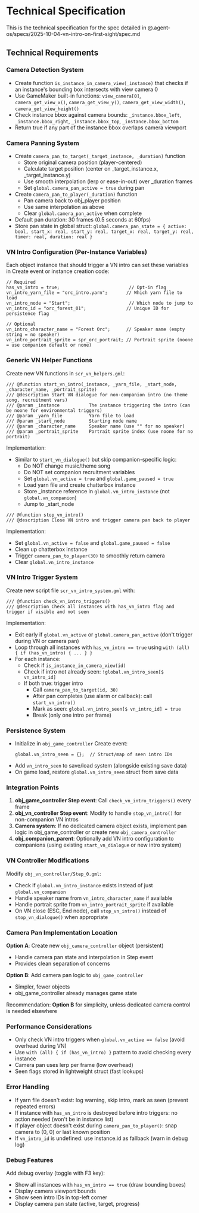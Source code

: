 # Technical Specification

This is the technical specification for the spec detailed in @.agent-os/specs/2025-10-04-vn-intro-on-first-sight/spec.md

## Technical Requirements

### Camera Detection System

- Create function `is_instance_in_camera_view(_instance)` that checks if an instance's bounding box intersects with view camera 0
- Use GameMaker built-in functions: `view_camera[0]`, `camera_get_view_x()`, `camera_get_view_y()`, `camera_get_view_width()`, `camera_get_view_height()`
- Check instance bbox against camera bounds: `_instance.bbox_left`, `_instance.bbox_right`, `_instance.bbox_top`, `_instance.bbox_bottom`
- Return true if any part of the instance bbox overlaps camera viewport

### Camera Panning System

- Create `camera_pan_to_target(_target_instance, _duration)` function
  - Store original camera position (player-centered)
  - Calculate target position (center on _target_instance.x, _target_instance.y)
  - Use smooth interpolation (lerp or ease-in-out) over _duration frames
  - Set `global.camera_pan_active = true` during pan
- Create `camera_pan_to_player(_duration)` function
  - Pan camera back to obj_player position
  - Use same interpolation as above
  - Clear `global.camera_pan_active` when complete
- Default pan duration: 30 frames (0.5 seconds at 60fps)
- Store pan state in global struct: `global.camera_pan_state = { active: bool, start_x: real, start_y: real, target_x: real, target_y: real, timer: real, duration: real }`

### VN Intro Configuration (Per-Instance Variables)

Each object instance that should trigger a VN intro can set these variables in Create event or instance creation code:

```gml
// Required
has_vn_intro = true;                          // Opt-in flag
vn_intro_yarn_file = "orc_intro.yarn";       // Which yarn file to load
vn_intro_node = "Start";                      // Which node to jump to
vn_intro_id = "orc_forest_01";               // Unique ID for persistence flag

// Optional
vn_intro_character_name = "Forest Orc";      // Speaker name (empty string = no speaker)
vn_intro_portrait_sprite = spr_orc_portrait; // Portrait sprite (noone = use companion default or none)
```

### Generic VN Helper Functions

Create new VN functions in `scr_vn_helpers.gml`:

```gml
/// @function start_vn_intro(_instance, _yarn_file, _start_node, _character_name, _portrait_sprite)
/// @description Start VN dialogue for non-companion intro (no theme song, recruitment vars)
/// @param _instance           The instance triggering the intro (can be noone for environmental triggers)
/// @param _yarn_file          Yarn file to load
/// @param _start_node         Starting node name
/// @param _character_name     Speaker name (use "" for no speaker)
/// @param _portrait_sprite    Portrait sprite index (use noone for no portrait)
```

Implementation:
- Similar to `start_vn_dialogue()` but skip companion-specific logic:
  - Do NOT change music/theme song
  - Do NOT set companion recruitment variables
  - Set `global.vn_active = true` and `global.game_paused = true`
  - Load yarn file and create chatterbox instance
  - Store _instance reference in `global.vn_intro_instance` (not `global.vn_companion`)
  - Jump to _start_node

```gml
/// @function stop_vn_intro()
/// @description Close VN intro and trigger camera pan back to player
```

Implementation:
- Set `global.vn_active = false` and `global.game_paused = false`
- Clean up chatterbox instance
- Trigger `camera_pan_to_player(30)` to smoothly return camera
- Clear `global.vn_intro_instance`

### VN Intro Trigger System

Create new script file `scr_vn_intro_system.gml` with:

```gml
/// @function check_vn_intro_triggers()
/// @description Check all instances with has_vn_intro flag and trigger if visible and not seen
```

Implementation:
- Exit early if `global.vn_active` or `global.camera_pan_active` (don't trigger during VN or camera pan)
- Loop through all instances with `has_vn_intro == true` using `with (all) { if (has_vn_intro) { ... } }`
- For each instance:
  - Check if `is_instance_in_camera_view(id)`
  - Check if intro not already seen: `!global.vn_intro_seen[$ vn_intro_id]`
  - If both true: trigger intro
    - Call `camera_pan_to_target(id, 30)`
    - After pan completes (use alarm or callback): call `start_vn_intro()`
    - Mark as seen: `global.vn_intro_seen[$ vn_intro_id] = true`
    - Break (only one intro per frame)

### Persistence System

- Initialize in `obj_game_controller` Create event:
  ```gml
  global.vn_intro_seen = {};  // Struct/map of seen intro IDs
  ```
- Add `vn_intro_seen` to save/load system (alongside existing save data)
- On game load, restore `global.vn_intro_seen` struct from save data

### Integration Points

1. **obj_game_controller Step event**: Call `check_vn_intro_triggers()` every frame
2. **obj_vn_controller Step event**: Modify to handle `stop_vn_intro()` for non-companion VN intros
3. **Camera system**: If no dedicated camera object exists, implement pan logic in obj_game_controller or create new `obj_camera_controller`
4. **obj_companion_parent**: Optionally add VN intro configuration to companions (using existing `start_vn_dialogue` or new intro system)

### VN Controller Modifications

Modify `obj_vn_controller/Step_0.gml`:
- Check if `global.vn_intro_instance` exists instead of just `global.vn_companion`
- Handle speaker name from `vn_intro_character_name` if available
- Handle portrait sprite from `vn_intro_portrait_sprite` if available
- On VN close (ESC, End node), call `stop_vn_intro()` instead of `stop_vn_dialogue()` when appropriate

### Camera Pan Implementation Location

**Option A**: Create new `obj_camera_controller` object (persistent)
- Handle camera pan state and interpolation in Step event
- Provides clean separation of concerns

**Option B**: Add camera pan logic to `obj_game_controller`
- Simpler, fewer objects
- obj_game_controller already manages game state

Recommendation: **Option B** for simplicity, unless dedicated camera control is needed elsewhere

### Performance Considerations

- Only check VN intro triggers when `global.vn_active == false` (avoid overhead during VN)
- Use `with (all) { if (has_vn_intro) }` pattern to avoid checking every instance
- Camera pan uses lerp per frame (low overhead)
- Seen flags stored in lightweight struct (fast lookups)

### Error Handling

- If yarn file doesn't exist: log warning, skip intro, mark as seen (prevent repeated errors)
- If instance with `has_vn_intro` is destroyed before intro triggers: no action needed (won't be in instance list)
- If player object doesn't exist during `camera_pan_to_player()`: snap camera to (0, 0) or last known position
- If `vn_intro_id` is undefined: use instance.id as fallback (warn in debug log)

### Debug Features

Add debug overlay (toggle with F3 key):
- Show all instances with `has_vn_intro == true` (draw bounding boxes)
- Display camera viewport bounds
- Show seen intro IDs in top-left corner
- Display camera pan state (active, target, progress)
